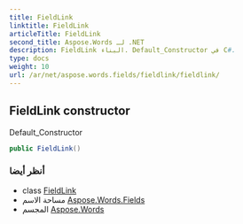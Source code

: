 ```yaml
---
title: FieldLink
linktitle: FieldLink
articleTitle: FieldLink
second_title: Aspose.Words لـ .NET
description: FieldLink البناء. Default_Constructor في C#.
type: docs
weight: 10
url: /ar/net/aspose.words.fields/fieldlink/fieldlink/
---
```

## FieldLink constructor

Default_Constructor

```csharp
public FieldLink()
```

### أنظر أيضا

* class [FieldLink](../)
* مساحة الاسم [Aspose.Words.Fields](../../../aspose.words.fields/)
* المجسم [Aspose.Words](../../../)
